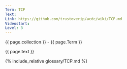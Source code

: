 ```yaml
---
Term: TCP
Text: 
Link: https://github.com/trustoverip/acdc/wiki/TCP.md
Videostart: 
Level: 3
---
```


{{ page.collection }} - {{ page.Term }}

   {{ page.text }}

{% include_relative glossary/TCP.md %}
